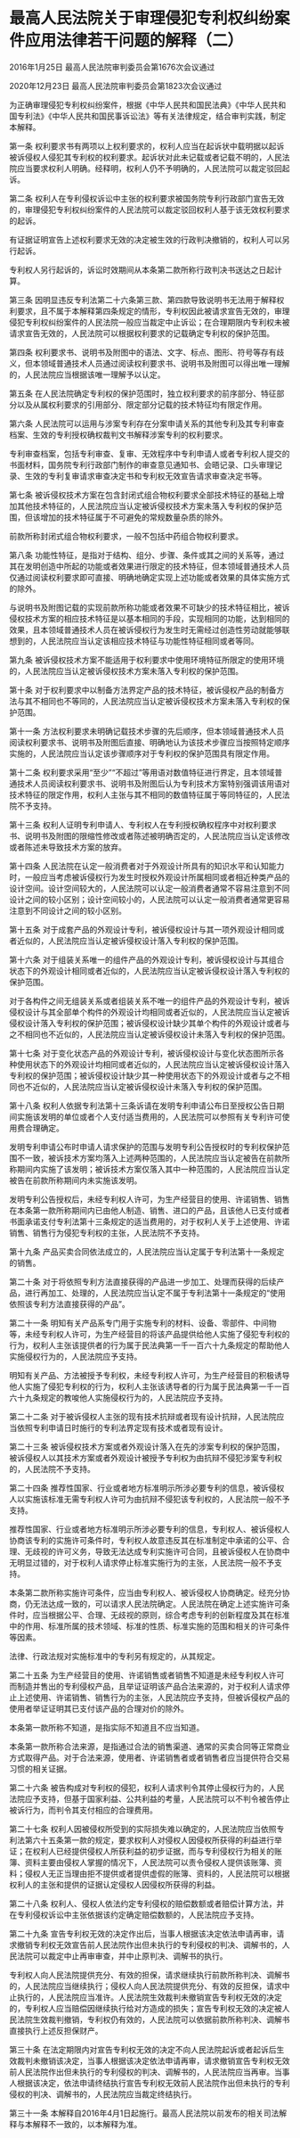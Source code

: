 # 最高人民法院关于审理侵犯专利权纠纷案件应用法律若干问题的解释（二）

2016年1月25日 最高人民法院审判委员会第1676次会议通过

2020年12月23日 最高人民法院审判委员会第1823次会议通过

为正确审理侵犯专利权纠纷案件，根据《中华人民共和国民法典》《中华人民共和国专利法》《中华人民共和国民事诉讼法》等有关法律规定，结合审判实践，制定本解释。

第一条 权利要求书有两项以上权利要求的，权利人应当在起诉状中载明据以起诉被诉侵权人侵犯其专利权的权利要求。起诉状对此未记载或者记载不明的，人民法院应当要求权利人明确。经释明，权利人仍不予明确的，人民法院可以裁定驳回起诉。

第二条 权利人在专利侵权诉讼中主张的权利要求被国务院专利行政部门宣告无效的，审理侵犯专利权纠纷案件的人民法院可以裁定驳回权利人基于该无效权利要求的起诉。

有证据证明宣告上述权利要求无效的决定被生效的行政判决撤销的，权利人可以另行起诉。

专利权人另行起诉的，诉讼时效期间从本条第二款所称行政判决书送达之日起计算。

第三条 因明显违反专利法第二十六条第三款、第四款导致说明书无法用于解释权利要求，且不属于本解释第四条规定的情形，专利权因此被请求宣告无效的，审理侵犯专利权纠纷案件的人民法院一般应当裁定中止诉讼；在合理期限内专利权未被请求宣告无效的，人民法院可以根据权利要求的记载确定专利权的保护范围。

第四条 权利要求书、说明书及附图中的语法、文字、标点、图形、符号等存有歧义，但本领域普通技术人员通过阅读权利要求书、说明书及附图可以得出唯一理解的，人民法院应当根据该唯一理解予以认定。

第五条 在人民法院确定专利权的保护范围时，独立权利要求的前序部分、特征部分以及从属权利要求的引用部分、限定部分记载的技术特征均有限定作用。

第六条 人民法院可以运用与涉案专利存在分案申请关系的其他专利及其专利审查档案、生效的专利授权确权裁判文书解释涉案专利的权利要求。

专利审查档案，包括专利审查、复审、无效程序中专利申请人或者专利权人提交的书面材料，国务院专利行政部门制作的审查意见通知书、会晤记录、口头审理记录、生效的专利复审请求审查决定书和专利权无效宣告请求审查决定书等。

第七条 被诉侵权技术方案在包含封闭式组合物权利要求全部技术特征的基础上增加其他技术特征的，人民法院应当认定被诉侵权技术方案未落入专利权的保护范围，但该增加的技术特征属于不可避免的常规数量杂质的除外。

前款所称封闭式组合物权利要求，一般不包括中药组合物权利要求。

第八条 功能性特征，是指对于结构、组分、步骤、条件或其之间的关系等，通过其在发明创造中所起的功能或者效果进行限定的技术特征，但本领域普通技术人员仅通过阅读权利要求即可直接、明确地确定实现上述功能或者效果的具体实施方式的除外。

与说明书及附图记载的实现前款所称功能或者效果不可缺少的技术特征相比，被诉侵权技术方案的相应技术特征是以基本相同的手段，实现相同的功能，达到相同的效果，且本领域普通技术人员在被诉侵权行为发生时无需经过创造性劳动就能够联想到的，人民法院应当认定该相应技术特征与功能性特征相同或者等同。

第九条 被诉侵权技术方案不能适用于权利要求中使用环境特征所限定的使用环境的，人民法院应当认定被诉侵权技术方案未落入专利权的保护范围。

第十条 对于权利要求中以制备方法界定产品的技术特征，被诉侵权产品的制备方法与其不相同也不等同的，人民法院应当认定被诉侵权技术方案未落入专利权的保护范围。

第十一条 方法权利要求未明确记载技术步骤的先后顺序，但本领域普通技术人员阅读权利要求书、说明书及附图后直接、明确地认为该技术步骤应当按照特定顺序实施的，人民法院应当认定该步骤顺序对于专利权的保护范围具有限定作用。

第十二条 权利要求采用“至少”“不超过”等用语对数值特征进行界定，且本领域普通技术人员阅读权利要求书、说明书及附图后认为专利技术方案特别强调该用语对技术特征的限定作用，权利人主张与其不相同的数值特征属于等同特征的，人民法院不予支持。

第十三条 权利人证明专利申请人、专利权人在专利授权确权程序中对权利要求书、说明书及附图的限缩性修改或者陈述被明确否定的，人民法院应当认定该修改或者陈述未导致技术方案的放弃。

第十四条 人民法院在认定一般消费者对于外观设计所具有的知识水平和认知能力时，一般应当考虑被诉侵权行为发生时授权外观设计所属相同或者相近种类产品的设计空间。设计空间较大的，人民法院可以认定一般消费者通常不容易注意到不同设计之间的较小区别；设计空间较小的，人民法院可以认定一般消费者通常更容易注意到不同设计之间的较小区别。

第十五条 对于成套产品的外观设计专利，被诉侵权设计与其一项外观设计相同或者近似的，人民法院应当认定被诉侵权设计落入专利权的保护范围。

第十六条 对于组装关系唯一的组件产品的外观设计专利，被诉侵权设计与其组合状态下的外观设计相同或者近似的，人民法院应当认定被诉侵权设计落入专利权的保护范围。

对于各构件之间无组装关系或者组装关系不唯一的组件产品的外观设计专利，被诉侵权设计与其全部单个构件的外观设计均相同或者近似的，人民法院应当认定被诉侵权设计落入专利权的保护范围；被诉侵权设计缺少其单个构件的外观设计或者与之不相同也不近似的，人民法院应当认定被诉侵权设计未落入专利权的保护范围。

第十七条 对于变化状态产品的外观设计专利，被诉侵权设计与变化状态图所示各种使用状态下的外观设计均相同或者近似的，人民法院应当认定被诉侵权设计落入专利权的保护范围；被诉侵权设计缺少其一种使用状态下的外观设计或者与之不相同也不近似的，人民法院应当认定被诉侵权设计未落入专利权的保护范围。

第十八条 权利人依据专利法第十三条诉请在发明专利申请公布日至授权公告日期间实施该发明的单位或者个人支付适当费用的，人民法院可以参照有关专利许可使用费合理确定。

发明专利申请公布时申请人请求保护的范围与发明专利公告授权时的专利权保护范围不一致，被诉技术方案均落入上述两种范围的，人民法院应当认定被告在前款所称期间内实施了该发明；被诉技术方案仅落入其中一种范围的，人民法院应当认定被告在前款所称期间内未实施该发明。

发明专利公告授权后，未经专利权人许可，为生产经营目的使用、许诺销售、销售在本条第一款所称期间内已由他人制造、销售、进口的产品，且该他人已支付或者书面承诺支付专利法第十三条规定的适当费用的，对于权利人关于上述使用、许诺销售、销售行为侵犯专利权的主张，人民法院不予支持。

第十九条 产品买卖合同依法成立的，人民法院应当认定属于专利法第十一条规定的销售。

第二十条 对于将依照专利方法直接获得的产品进一步加工、处理而获得的后续产品，进行再加工、处理的，人民法院应当认定不属于专利法第十一条规定的“使用依照该专利方法直接获得的产品”。

第二十一条 明知有关产品系专门用于实施专利的材料、设备、零部件、中间物等，未经专利权人许可，为生产经营目的将该产品提供给他人实施了侵犯专利权的行为，权利人主张该提供者的行为属于民法典第一千一百六十九条规定的帮助他人实施侵权行为的，人民法院应予支持。

明知有关产品、方法被授予专利权，未经专利权人许可，为生产经营目的积极诱导他人实施了侵犯专利权的行为，权利人主张该诱导者的行为属于民法典第一千一百六十九条规定的教唆他人实施侵权行为的，人民法院应予支持。

第二十二条 对于被诉侵权人主张的现有技术抗辩或者现有设计抗辩，人民法院应当依照专利申请日时施行的专利法界定现有技术或者现有设计。

第二十三条 被诉侵权技术方案或者外观设计落入在先的涉案专利权的保护范围，被诉侵权人以其技术方案或者外观设计被授予专利权为由抗辩不侵犯涉案专利权的，人民法院不予支持。

第二十四条 推荐性国家、行业或者地方标准明示所涉必要专利的信息，被诉侵权人以实施该标准无需专利权人许可为由抗辩不侵犯该专利权的，人民法院一般不予支持。

推荐性国家、行业或者地方标准明示所涉必要专利的信息，专利权人、被诉侵权人协商该专利的实施许可条件时，专利权人故意违反其在标准制定中承诺的公平、合理、无歧视的许可义务，导致无法达成专利实施许可合同，且被诉侵权人在协商中无明显过错的，对于权利人请求停止标准实施行为的主张，人民法院一般不予支持。

本条第二款所称实施许可条件，应当由专利权人、被诉侵权人协商确定。经充分协商，仍无法达成一致的，可以请求人民法院确定。人民法院在确定上述实施许可条件时，应当根据公平、合理、无歧视的原则，综合考虑专利的创新程度及其在标准中的作用、标准所属的技术领域、标准的性质、标准实施的范围和相关的许可条件等因素。

法律、行政法规对实施标准中的专利另有规定的，从其规定。

第二十五条 为生产经营目的使用、许诺销售或者销售不知道是未经专利权人许可而制造并售出的专利侵权产品，且举证证明该产品合法来源的，对于权利人请求停止上述使用、许诺销售、销售行为的主张，人民法院应予支持，但被诉侵权产品的使用者举证证明其已支付该产品的合理对价的除外。

本条第一款所称不知道，是指实际不知道且不应当知道。

本条第一款所称合法来源，是指通过合法的销售渠道、通常的买卖合同等正常商业方式取得产品。对于合法来源，使用者、许诺销售者或者销售者应当提供符合交易习惯的相关证据。

第二十六条 被告构成对专利权的侵犯，权利人请求判令其停止侵权行为的，人民法院应予支持，但基于国家利益、公共利益的考量，人民法院可以不判令被告停止被诉行为，而判令其支付相应的合理费用。

第二十七条 权利人因被侵权所受到的实际损失难以确定的，人民法院应当依照专利法第六十五条第一款的规定，要求权利人对侵权人因侵权所获得的利益进行举证；在权利人已经提供侵权人所获利益的初步证据，而与专利侵权行为相关的账簿、资料主要由侵权人掌握的情况下，人民法院可以责令侵权人提供该账簿、资料；侵权人无正当理由拒不提供或者提供虚假的账簿、资料的，人民法院可以根据权利人的主张和提供的证据认定侵权人因侵权所获得的利益。

第二十八条 权利人、侵权人依法约定专利侵权的赔偿数额或者赔偿计算方法，并在专利侵权诉讼中主张依据该约定确定赔偿数额的，人民法院应予支持。

第二十九条 宣告专利权无效的决定作出后，当事人根据该决定依法申请再审，请求撤销专利权无效宣告前人民法院作出但未执行的专利侵权的判决、调解书的，人民法院可以裁定中止再审审查，并中止原判决、调解书的执行。

专利权人向人民法院提供充分、有效的担保，请求继续执行前款所称判决、调解书的，人民法院应当继续执行；侵权人向人民法院提供充分、有效的反担保，请求中止执行的，人民法院应当准许。人民法院生效裁判未撤销宣告专利权无效的决定的，专利权人应当赔偿因继续执行给对方造成的损失；宣告专利权无效的决定被人民法院生效裁判撤销，专利权仍有效的，人民法院可以依据前款所称判决、调解书直接执行上述反担保财产。

第三十条 在法定期限内对宣告专利权无效的决定不向人民法院起诉或者起诉后生效裁判未撤销该决定，当事人根据该决定依法申请再审，请求撤销宣告专利权无效前人民法院作出但未执行的专利侵权的判决、调解书的，人民法院应当再审。当事人根据该决定，依法申请终结执行宣告专利权无效前人民法院作出但未执行的专利侵权的判决、调解书的，人民法院应当裁定终结执行。

第三十一条 本解释自2016年4月1日起施行。最高人民法院以前发布的相关司法解释与本解释不一致的，以本解释为准。
